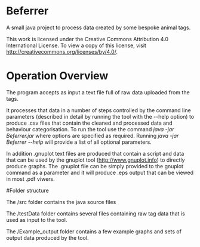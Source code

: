 # Beferrer
A small java project to process data created by some bespoke animal tags.

This work is licensed under the Creative Commons Attribution 4.0 International License. To view a copy of this license, visit http://creativecommons.org/licenses/by/4.0/.

# Operation Overview
The program accepts as input a text file full of raw data uploaded from the tags. 

It processes that data in a number of steps controlled by the command line parameters (described in detail by running the tool with the --help option) to produce .csv files that contain the cleaned and processed data and behaviour categorisation. To run the tool use the command *java -jar Beferrer.jar <options>* where options are specified as required. Running *java -jar Beferrer --help* will provide a list of all optional parameters.

In addition .gnuplot text files are produced that contain a script and data that can be used by the gnuplot tool (http://www.gnuplot.info) to directly produce graphs. The .gnuplot file can be simply provided to the gnuplot command as a parameter and it will produce .eps output that can be viewed in most .pdf viwers.

#Folder structure

The /src folder contains the java source files

The /testData folder contains several files containing raw tag data that is used as input to the tool.

The /Example_output folder contains a few example graphs and sets of output data produced by the tool.




